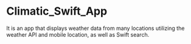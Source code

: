 # Climatic_Swift_App
It is an app that displays weather data from many locations utilizing the weather API and mobile location, as well as Swift search.
